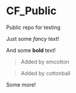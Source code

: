 # CF_Public
Public repo for testing


Just some *fancy* text!

And some **bold** text!

>Added by emcotton

>Added by cottonball

Some more!
